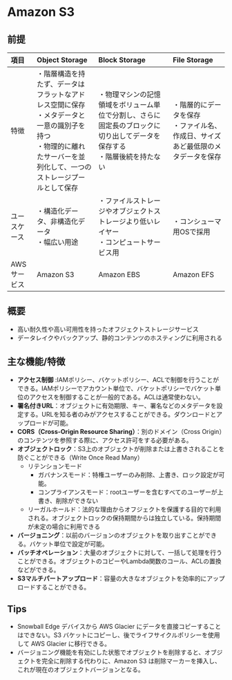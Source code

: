 # Amazon S3

## 前提
|  項目  |  Object Storage  | Block Storage  | File Storage  |
| :--- | :--- |:--- |:--- |
| 特徴 | ・階層構造を持たず、データはフラットなアドレス空間に保存 </br> ・メタデータと一意の識別子を持つ</br> ・物理的に離れたサーバーを並列化して、一つのストレージプールとして保存 | ・物理マシンの記憶領域をボリューム単位で分割し、さらに固定長のブロックに切り出してデータを保存する </br> ・階層後続を持たない | ・階層的にデータを保存 </br> ・ファイル名、作成日、サイズあど最低限のメタデータを保存 |
| ユースケース | ・構造化データ、非構造化データ</br> ・幅広い用途 |・ファイルストレージやオブジェクトストレージより低いレイヤー</br> ・コンピュートサービス用| ・コンシューマ用OSで採用|
| AWSサービス | Amazon S3| Amazon EBS | Amazon EFS |

## 概要
- 高い耐久性や高い可用性を持ったオフジェクトストレージサービス
- データレイクやバックアップ、静的コンテンツのホスティングに利用される

## 主な機能/特徴
- **アクセス制御** :IAMポリシー、バケットポリシー、ACLで制御を行うことができる。IAMポリシーでアカウント単位で、バケットポリシーでバケット単位のアクセスを制御することが一般的である。ACLは通常使わない。
- **署名付きURL**：オブジェクトに有効期限、キー、署名などのメタデータを設定する。URLを知る者のみがアクセスすることができる。ダウンロードとアップロードが可能。
- **CORS（Cross-Origin Resource Sharing）**：別のドメイン（Cross Origin）のコンテンツを参照する際に、アクセス許可をする必要がある。
- **オブジェクトロック**：S3上のオブジェクトが削除または上書きされることを防ぐことができる（Write Once Read Many）
  - リテンションモード
    - ガバナンスモード：特権ユーザーのみ削除、上書き、ロック設定が可能。
    - コンプライアンスモード：rootユーザーを含むすべてのユーザーが上書き、削除ができない
  - リーガルホールド：法的な理由からオフジェクトを保護する目的で利用される。オブジェクトロックの保持期間からは独立している。保持期間が未定の場合に利用できる
- **バージョニング**：以前のバージョンのオブジェクトを取り出すことができる。バケット単位で設定が可能。
- **バッチオペレーション**：大量のオブジェクトに対して、一括して処理を行うことができる。オブジェクトのコピーやLambda関数のコール、ACLの置換などができる。
- **S3マルチパートアップロード**：容量の大きなオブジェクトを効率的にアップロードすることができる。

## Tips
- Snowball Edge デバイスから AWS Glacier にデータを直接コピーすることはできない。S3 バケットにコピーし、後でライフサイクルポリシーを使用して AWS Glacier に移行できる。
- バージョニング機能を有効にした状態でオブジェクトを削除すると、オブジェクトを完全に削除する代わりに、Amazon S3 は削除マーカーを挿入し、これが現在のオブジェクトバージョンとなる。
